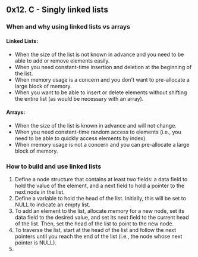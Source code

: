 ## 0x12. C - Singly linked lists

### When and why using linked lists vs arrays

#### Linked Lists:

- When the size of the list is not known in advance and you need to be able to add or remove elements easily.
- When you need constant-time insertion and deletion at the beginning of the list.
- When memory usage is a concern and you don't want to pre-allocate a large block of memory.
- When you want to be able to insert or delete elements without shifting the entire list (as would be necessary with an array).

#### Arrays:

- When the size of the list is known in advance and will not change.
- When you need constant-time random access to elements (i.e., you need to be able to quickly access elements by index).
- When memory usage is not a concern and you can pre-allocate a large block of memory.

### How to build and use linked lists

1. Define a node structure that contains at least two fields: a data field to hold the value of the element, and a next field to hold a pointer to the next node in the list.
2. Define a variable to hold the head of the list. Initially, this will be set to NULL to indicate an empty list.
3. To add an element to the list, allocate memory for a new node, set its data field to the desired value, and set its next field to the current head of the list. Then, set the head of the list to point to the new node.
4. To traverse the list, start at the head of the list and follow the next pointers until you reach the end of the list (i.e., the node whose next pointer is NULL).
5.
